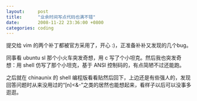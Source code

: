 ```yaml
---
layout:     post
title:      "业余时间写点代码也满不错"
date:       2008-11-22 23:36:00 +0800
categories: coding
---
```

提交给 vim 的两个补丁都被官方采用了，开心 :)，正准备补补又发现的几个bug。

同事看 ubuntu sl 那个小火车突发奇想，用 c 写了个小坦克。然后我也突发奇想：用 shell 仿写了那个小坦克，基于 ANSI 控制码的，有点简陋不过还能跑。

之后就在 chinaunix 的 shell 编程版看看贴然后回下，上边还是有些强人的，发现回答问题时从来没用过的“[n]<&-”之类的居然也能想起来，看样子以后可以没事多逛逛。
